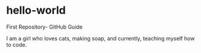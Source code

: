 # hello-world
First Repository- GitHub Guide

I am a girl who loves cats, making soap, and currently, teaching myself how to code.
